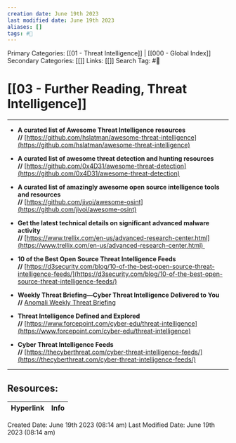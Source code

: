 ```yaml
---
creation date: June 19th 2023
last modified date: June 19th 2023
aliases: []
tags: #📖
---
```


Primary Categories: [[01 - Threat Intelligence]] | [[000 - Global Index]] 
Secondary Categories: [[]] 
Links: [[]] 
Search Tag: #📖  

# [[03 - Further Reading, Threat Intelligence]]  
---

- **A curated list of Awesome Threat Intelligence resources**  
    **//** [https://github.com/hslatman/awesome-threat-intelligence](https://github.com/hslatman/awesome-threat-intelligence)

- **A curated list of awesome threat detection and hunting resources**  
    **//** [https://github.com/0x4D31/awesome-threat-detection](https://github.com/0x4D31/awesome-threat-detection)

- **A curated list of amazingly awesome open source intelligence tools and resources**  
    **//** [https://github.com/jivoi/awesome-osint](https://github.com/jivoi/awesome-osint)

- **Get the latest technical details on significant advanced malware activity**  
    **//** [https://www.trellix.com/en-us/advanced-research-center.html](https://www.trellix.com/en-us/advanced-research-center.html) 

- **10 of the Best Open Source Threat Intelligence Feeds**  
    **//** [https://d3security.com/blog/10-of-the-best-open-source-threat-intelligence-feeds/](https://d3security.com/blog/10-of-the-best-open-source-threat-intelligence-feeds/)

- **Weekly Threat Briefing—Cyber Threat Intelligence Delivered to You**  
    **//** [Anomali Weekly Threat Briefing](https://www.anomali.com/learn/wtb-ff?utm_medium=cpc&utm_source=google&utm_content=wtb&cid=7011Y000001msr5&ads_cmpid=1490291931&ads_adid=57145116403&ads_matchtype=p&ads_network=g&ads_creative=341966870837&utm_term=threat%20intelligence&ads_targetid=kwd-298507837126&utm_campaign=&utm_source=adwords&utm_medium=ppc&ttv=2&gclid=EAIaIQobChMIkKvBrMLl6QIVVeDtCh24pQTnEAMYAyAAEgJGvPD_BwE)

- **Threat Intelligence Defined and Explored**  
    **//** [https://www.forcepoint.com/cyber-edu/threat-intelligence](https://www.forcepoint.com/cyber-edu/threat-intelligence)

- **Cyber Threat Intelligence Feeds**  
    **//** [https://thecyberthreat.com/cyber-threat-intelligence-feeds/](https://thecyberthreat.com/cyber-threat-intelligence-feeds/)


___

## Resources:

| Hyperlink | Info |
| --------- | ---- |


Created Date: June 19th 2023 (08:14 am) 
Last Modified Date: June 19th 2023 (08:14 am)
